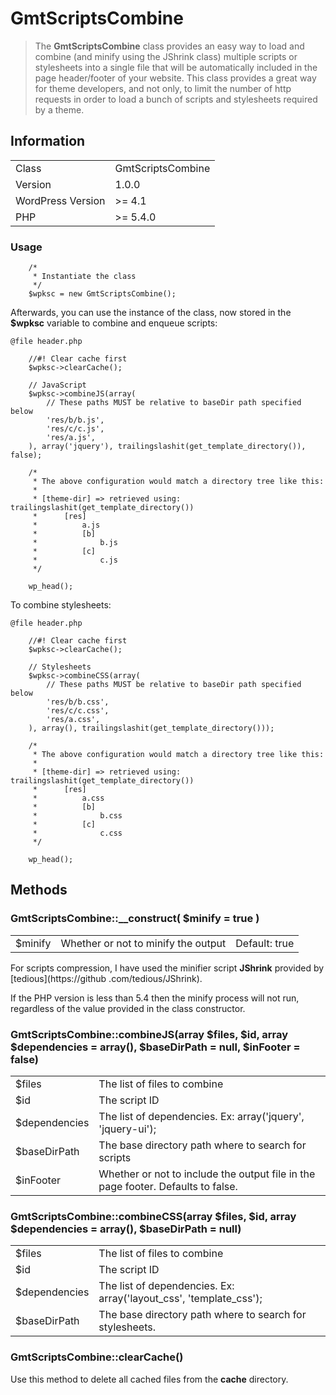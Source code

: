 # GmtScriptsCombine

> The **GmtScriptsCombine** class provides an easy way to load and combine (and minify using the JShrink class) 
multiple scripts or stylesheets into a single file that will be automatically included in the page header/footer of 
your website. This class provides a great way for theme developers, and not only, to limit the number of http requests
 in order to load a bunch of scripts and stylesheets required by a theme.

## Information

<table>
  <tr>
    <td>Class</td>
    <td>GmtScriptsCombine</td>
  </tr>
  <tr>
    <td>Version</td>
    <td>1.0.0</td>
  </tr>
  <tr>
    <td>WordPress Version</td>
    <td>>= 4.1</td>
  </tr>
  <tr>
    <td>PHP</td>
    <td>>= 5.4.0</td>
  </tr>
</table>


### Usage

```
    /*
     * Instantiate the class
     */
    $wpksc = new GmtScriptsCombine();
```

Afterwards, you can use the instance of the class, now stored in the **$wpksc** variable to combine and enqueue scripts:

```
@file header.php

    //#! Clear cache first
    $wpksc->clearCache();

    // JavaScript
    $wpksc->combineJS(array(
        // These paths MUST be relative to baseDir path specified below
        'res/b/b.js',
        'res/c/c.js',
        'res/a.js',
    ), array('jquery'), trailingslashit(get_template_directory()), false);

    /*
     * The above configuration would match a directory tree like this:
     *
     * [theme-dir] => retrieved using: trailingslashit(get_template_directory())
     *      [res]
     *          a.js
     *          [b]
     *              b.js
     *          [c]
     *              c.js
     */

    wp_head();
```

To combine stylesheets:

```
@file header.php

    //#! Clear cache first
    $wpksc->clearCache();

    // Stylesheets
    $wpksc->combineCSS(array(
        // These paths MUST be relative to baseDir path specified below
        'res/b/b.css',
        'res/c/c.css',
        'res/a.css',
    ), array(), trailingslashit(get_template_directory()));

    /*
     * The above configuration would match a directory tree like this:
     *
     * [theme-dir] => retrieved using: trailingslashit(get_template_directory())
     *      [res]
     *          a.css
     *          [b]
     *              b.css
     *          [c]
     *              c.css
     */

    wp_head();
```

## Methods

### **GmtScriptsCombine::__construct( $minify = true )**
<table>
  <tr>
    <td>$minify</td>
    <td>Whether or not to minify the output</td>
    <td>Default: true</td>
  </tr>
</table>

For scripts compression, I have used the minifier script **JShrink** provided by [tedious](https://github
.com/tedious/JShrink).

If the PHP version is less than 5.4 then the minify process will not run, regardless of the value provided in the class constructor.



### **GmtScriptsCombine::combineJS(array $files, $id, array $dependencies = array(), $baseDirPath = null, $inFooter = false)**
<table>
  <tr>
    <td>$files</td>
    <td>The list of files to combine</td>
  </tr>
  <tr>
    <td>$id</td>
    <td>The script ID</td>
  </tr>
  <tr>
    <td>$dependencies</td>
    <td>The list of dependencies. Ex: array('jquery', 'jquery-ui');</td>
  </tr>
  <tr>
    <td>$baseDirPath</td>
    <td>The base directory path where to search for scripts</td>
  </tr>
  <tr>
    <td>$inFooter</td>
    <td>Whether or not to include the output file in the page footer. Defaults to false.</td>
  </tr>
</table>

### **GmtScriptsCombine::combineCSS(array $files, $id, array $dependencies = array(), $baseDirPath = null)**
<table>
  <tr>
    <td>$files</td>
    <td>The list of files to combine</td>
  </tr>
  <tr>
    <td>$id</td>
    <td>The script ID</td>
  </tr>
  <tr>
    <td>$dependencies</td>
    <td>The list of dependencies. Ex: array('layout_css', 'template_css');</td>
  </tr>
  <tr>
    <td>$baseDirPath</td>
    <td>The base directory path where to search for stylesheets.</td>
  </tr>
</table>

### **GmtScriptsCombine::clearCache()**
Use this method to delete all cached files from the **cache** directory.

